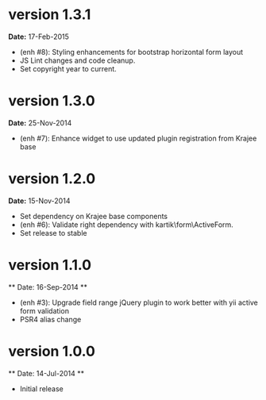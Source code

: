 version 1.3.1
=============
**Date:** 17-Feb-2015

- (enh #8): Styling enhancements for bootstrap horizontal form layout
- JS Lint changes and code cleanup.
- Set copyright year to current.

version 1.3.0
=============
**Date:** 25-Nov-2014

- (enh #7): Enhance widget to use updated plugin registration from Krajee base 

version 1.2.0
=============
**Date:** 15-Nov-2014

- Set dependency on Krajee base components
- (enh #6): Validate right dependency with kartik\form\ActiveForm.
- Set release to stable

version 1.1.0
=============
** Date: 16-Sep-2014 **

- (enh #3): Upgrade field range jQuery plugin to work better with yii active form validation
- PSR4 alias change

version 1.0.0
=============
** Date: 14-Jul-2014 **

- Initial release